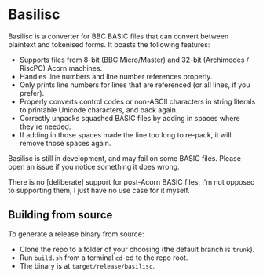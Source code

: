 # Basilisc

Basilisc is a converter for BBC BASIC files that can convert between plaintext and tokenised forms. It boasts the following features:

- Supports files from 8-bit (BBC Micro/Master) and 32-bit (Archimedes / RiscPC) Acorn machines.
- Handles line numbers and line number references properly.
- Only prints line numbers for lines that are referenced (or all lines, if you prefer).
- Properly converts control codes or non-ASCII characters in string literals to printable Unicode
  characters, and back again.
- Correctly unpacks squashed BASIC files by adding in spaces where they're needed.
- If adding in those spaces made the line too long to re-pack, it will remove those spaces again.

Basilisc is still in development, and may fail on some BASIC files. Please open an issue if you notice something it does wrong.

There is no \[deliberate\] support for post-Acorn BASIC files. I'm not opposed to supporting them, I just have no use case for it myself.

## Building from source

To generate a release binary from source:

- Clone the repo to a folder of your choosing (the default branch is `trunk`).
- Run `build.sh` from a terminal `cd`-ed to the repo root.
- The binary is at `target/release/basilisc`.
